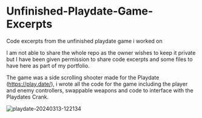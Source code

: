 # Unfinished-Playdate-Game-Excerpts
Code excerpts from the unfinished playdate game i worked on

I am not able to share the whole repo as the owner wishes to keep it private but I have been given permission to share code excerpts and some files to have here as part of my portfolio.

The game was a side scrolling shooter made for the Playdate (https://play.date/), i wrote all the code for the game including the player and enemy controllers, swappable weapons and code to interface with the Playdates Crank.


![playdate-20240313-122134](https://github.com/GreigHuth/Unfinished-Playdate-Game-Excerpts/assets/22428881/8530c4ee-9ab3-468d-b97a-47e90ea68677)
